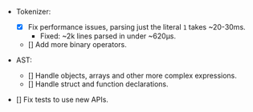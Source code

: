 - Tokenizer:
    - [x] Fix performance issues, parsing just the literal `1` takes ~20-30ms.
        - Fixed: ~2k lines parsed in under ~620µs.
    - [] Add more binary operators.

- AST:
    - [] Handle objects, arrays and other more complex expressions.
    - [] Handle struct and function declarations.

- [] Fix tests to use new APIs.